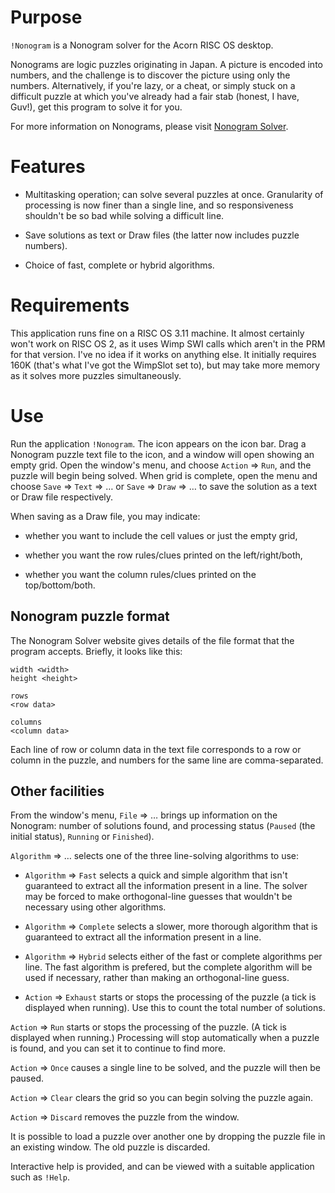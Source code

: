# Purpose

`!Nonogram` is a Nonogram solver for the Acorn RISC OS desktop.

Nonograms are logic puzzles originating in Japan.
A picture is encoded into numbers, and the challenge is to discover the picture using only the numbers.
Alternatively, if you're lazy, or a cheat, or simply stuck on a difficult puzzle at which you've already had a fair stab (honest, I have, Guv!), get this program to solve it for you.

For more information on Nonograms, please visit [Nonogram Solver](https://www.lancaster.ac.uk/~simpsons/nonogram/).

# Features

- Multitasking operation; can solve several puzzles at once.
  Granularity of processing is now finer than a single line, and so   responsiveness shouldn't be so bad while solving a difficult line.

- Save solutions as text or Draw files (the latter now includes puzzle numbers).

- Choice of fast, complete or hybrid algorithms.

# Requirements

This application runs fine on a RISC OS 3.11 machine.
It almost certainly won't work on RISC OS 2, as it uses Wimp SWI calls which aren't in the PRM for that version.
I've no idea if it works on anything else.
It initially requires 160K (that's what I've got the WimpSlot set to), but may take more memory as it solves more puzzles simultaneously.

# Use

Run the application `!Nonogram`.
The icon appears on the icon bar.
Drag a Nonogram puzzle text file to the icon, and a window will open showing an empty grid.
Open the window's menu, and choose `Action` &rArr; `Run`, and the puzzle will begin being solved.
When grid is complete, open the menu and choose `Save` &rArr; `Text` &rArr; &hellip; or `Save` &rArr; `Draw` &rArr; &hellip; to save the solution as a text or Draw file respectively.

When saving as a Draw file, you may indicate:

- whether you want to include the cell values or just the empty grid,

- whether you want the row rules/clues printed on the left/right/both,

- whether you want the column rules/clues printed on the top/bottom/both.

## Nonogram puzzle format

The Nonogram Solver website gives details of the file format that the program accepts.
Briefly, it looks like this:

    width <width>
    height <height>

    rows
    <row data>

    columns
    <column data>

Each line of row or column data in the text file corresponds to a row or column in the puzzle, and numbers for the same line are comma-separated.

## Other facilities

From the window's menu, `File` &rArr; &hellip; brings up information on the Nonogram:
number of solutions found, and processing status (`Paused` (the initial status), `Running` or `Finished`).

`Algorithm` &rArr; &hellip; selects one of the three line-solving algorithms to use:

- `Algorithm` &rArr; `Fast` selects a quick and simple algorithm that isn't guaranteed to extract all the information present in a line.
  The solver may be forced to make orthogonal-line guesses that wouldn't be necessary using other algorithms.

- `Algorithm` &rArr; `Complete` selects a slower, more thorough algorithm that is guaranteed to extract all the information present in a line.

- `Algorithm` &rArr; `Hybrid` selects either of the fast or complete algorithms per line.
  The fast algorithm is prefered, but the complete algorithm will be used if necessary, rather than making an orthogonal-line guess.

- `Action` &rArr; `Exhaust` starts or stops the processing of the puzzle (a tick is displayed when running).
  Use this to count the total number of solutions.

`Action` &rArr; `Run` starts or stops the processing of the puzzle.
(A tick is displayed when running.)
Processing will stop automatically when a puzzle is found, and you can set it to continue to find more.

`Action` &rArr; `Once` causes a single line to be solved, and the puzzle will then be paused.

`Action` &rArr; `Clear` clears the grid so you can begin solving the puzzle again.

`Action` &rArr; `Discard` removes the puzzle from the window.

It is possible to load a puzzle over another one by dropping the puzzle file in an existing window.
The old puzzle is discarded.

Interactive help is provided, and can be viewed with a suitable application such as `!Help`.

